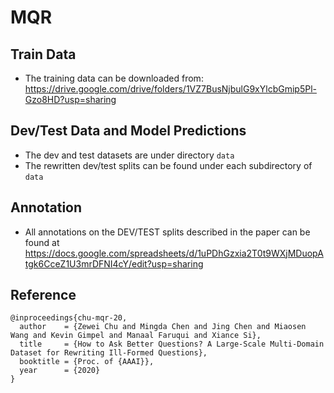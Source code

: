# MQR

## Train Data

- The training data can be downloaded from: https://drive.google.com/drive/folders/1VZ7BusNjbulG9xYlcbGmip5Pl-Gzo8HD?usp=sharing

## Dev/Test Data and Model Predictions

- The dev and test datasets are under directory ```data```
- The rewritten dev/test splits can be found under each subdirectory of ```data```

## Annotation

- All annotations on the DEV/TEST splits described in the paper can be found at https://docs.google.com/spreadsheets/d/1uPDhGzxia2T0t9WXjMDuopAtgk6CceZ1U3mrDFNI4cY/edit?usp=sharing


## Reference

```
@inproceedings{chu-mqr-20,
  author    = {Zewei Chu and Mingda Chen and Jing Chen and Miaosen Wang and Kevin Gimpel and Manaal Faruqui and Xiance Si},
  title     = {How to Ask Better Questions? A Large-Scale Multi-Domain Dataset for Rewriting Ill-Formed Questions},
  booktitle = {Proc. of {AAAI}},
  year      = {2020}
}
```
